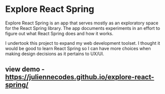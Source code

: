 # Explore React Spring
Explore React Spring is an app that serves mostly as an exploratory space for the React Spring library. The app documents experiments in an effort to figure out what React Spring does and how it works.

I undertook this project to expand my web development toolset. I thought it would be good to learn React Spring so I can have more choices when making design decisions as it pertains to UX/UI.

## view demo - https://juliennecodes.github.io/explore-react-spring/
